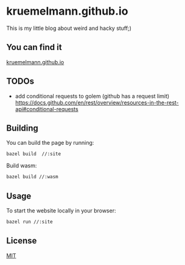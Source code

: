 kruemelmann.github.io
=====================

This is my little blog about weird and hacky stuff;)

You can find it
---------------

[kruemelmann.github.io](https://kruemelmann.github.io)

TODOs
--------
* add conditional requests to golem (github has a request limit) https://docs.github.com/en/rest/overview/resources-in-the-rest-api#conditional-requests

Building
--------

You can build the page by running:
```bash
bazel build  //:site
```

Build wasm:
```bash
bazel build //:wasm
```


Usage
-----

To start the website locally in your browser:
```bash
bazel run //:site
```

## License
[MIT](https://choosealicense.com/licenses/mit/)
